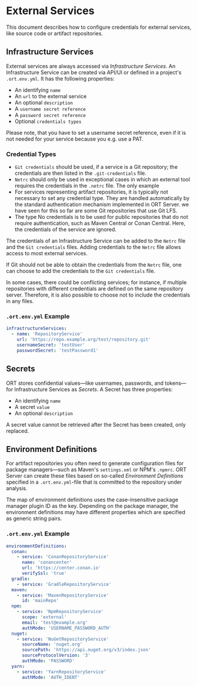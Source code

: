 # External Services

This document describes how to configure credentials for external services, like source code or artifact repositories.

## Infrastructure Services

External services are always accessed via _Infrastructure Services_.
An Infrastructure Service can be created via API/UI or defined in a project's `.ort.env.yml`. It has the following properties:

- An identifying `name`
- An `url` to the external service
- An optional `description`
- A `username secret reference`
- A `password secret reference`
- Optional `credentials types`

Please note, that you have to set a username secret reference, even if it is not needed for your service because you e.g. use a PAT.

### Credential Types

- `Git credentials` should be used, if a service is a Git repository; the credentials are then listed in the `.git-credentials` file.
- `Netrc` should only be used in exceptional cases in which an external tool requires the credentials in the `.netrc` file. The only example
- For services representing artifact repositories, it is typically not necessary to set any credential type. They are handled automatically by the standard authentication mechanism implemented in ORT Server.
  we have seen for this so far are some Git repositories that use Git LFS.
- The type No credentials is to be used for public repositories that do not require authentication, such as Maven Central or Conan Central. Here, the credentials of the service are ignored.

The credentials of an Infrastructure Service can be added to the `Netrc` file and the `Git credentials` files. Adding credentials to the `Netrc` file allows access to most external services.

If Git should not be able to obtain the credentials from the `Netrc` file, one can choose to add the credentials to the `Git credentials` file.

In some cases, there could be conflicting services; for instance, if multiple repositories with different credentials are defined on the same repository server.
Therefore, it is also possible to choose not to include the credentials in any files.

### `.ort.env.yml` Example

```yaml
infrastructureServices:
  - name: 'RepositoryService'
    url: 'https://repo.example.org/test/repository.git'
    usernameSecret: 'testUser'
    passwordSecret: 'testPassword1'
```

## Secrets

ORT stores confidential values&mdash;like usernames, passwords, and tokens&mdash;for Infrastructure Services as _Secrets_.
A Secret has three properties:

- An identifying `name`
- A secret `value`
- An optional `description`

A secret value cannot be retrieved after the Secret has been created, only replaced.

## Environment Definitions

For artifact repositories you often need to generate configuration files for package managers&mdash;such as Maven's `settings.xml` or NPM's `.npmrc`.
ORT Server can create these files based on so-called _Environment Definitions_ specified in a `.ort.env.yml`-file that is committed to the repository under analysis.

The map of environment definitions uses the case-insensitive package manager plugin ID as the key.
Depending on the package manager, the environment definitions may have different properties which are specified as generic string pairs.

### `.ort.env.yml` Example

```yaml
environmentDefinitions:
  conan:
    - service: 'ConanRepositoryService'
      name: 'conancenter'
      url: 'https://center.conan.io'
      verifySsl: 'true'
  gradle:
    - service: 'GradleRepositoryService'
  maven:
    - service: 'MavenRepositoryService'
      id: 'mainRepo'
  npm:
    - service: 'NpmRepositoryService'
      scope: 'external'
      email: 'test@example.org'
      authMode: 'USERNAME_PASSWORD_AUTH'
  nuget:
    - service: 'NuGetRepositoryService'
      sourceName: 'nuget.org'
      sourcePath: 'https://api.nuget.org/v3/index.json'
      sourceProtocolVersion: '3'
      authMode: 'PASSWORD'
  yarn:
    - service: 'YarnRepositoryService'
      authMode: 'AUTH_IDENT'
```
